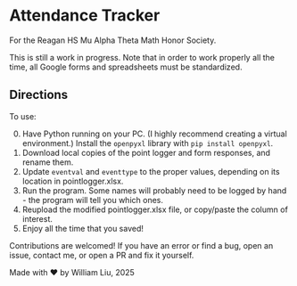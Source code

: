 # Attendance Tracker

For the Reagan HS Mu Alpha Theta Math Honor Society.

This is still a work in progress. 
Note that in order to work properly all the time, all Google forms and spreadsheets must be standardized.

## Directions
To use:

0. Have Python running on your PC. (I highly recommend creating a virtual environment.) Install the `openpyxl` library with `pip install openpyxl`.
1. Download local copies of the point logger and form responses, and rename them.
2. Update `eventval` and `eventtype` to the proper values, depending on its location in pointlogger.xlsx.
3. Run the program. Some names will probably need to be logged by hand - the program will tell you which ones.
4. Reupload the modified pointlogger.xlsx file, or copy/paste the column of interest.
5. Enjoy all the time that you saved!

Contributions are welcomed! 
If you have an error or find a bug, open an issue, contact me, or open a PR and fix it yourself.

Made with ❤️ by William Liu, 2025
